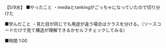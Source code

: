 【5/9水】
■やったこと
・mediaとrankingがごっちゃになっていたので切り分けた

■学んだこと
・見た目が同じでも用途が違う場合はクラスを分ける。（ソースコードだけで見て構造が理解できるかセルフチェックしてみる）

■時間
1:00
